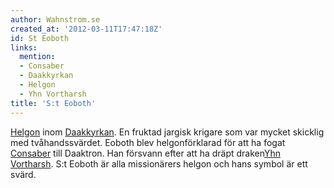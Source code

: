 ```yaml
---
author: Wahnstrom.se
created_at: '2012-03-11T17:47:18Z'
id: St Eoboth
links:
  mention:
  - Consaber
  - Daakkyrkan
  - Helgon
  - Yhn Vortharsh
title: 'S:t Eoboth'
---
```


[Helgon] inom [Daakkyrkan]. En fruktad jargisk krigare som var mycket skicklig med tvåhandssvärdet.
Eoboth blev helgonförklarad för att ha fogat [Consaber] till Daaktron. Han försvann efter att ha
dräpt draken[Yhn Vortharsh]. S:t Eoboth är alla missionärers helgon och hans symbol är ett svärd.

  [Helgon]: Helgon
  [Daakkyrkan]: Daakkyrkan
  [Consaber]: Consaber
  [Yhn Vortharsh]: Yhn_Vortharsh